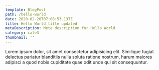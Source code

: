 ```yaml
---
template: BlogPost
path: /hello-world
date: 2020-02-20T07:08:53.137Z
title: Hello World title updated
metaDescription: Meta description for Hello World
category: cate3
thumbnail: ''
---
```


Lorem ipsum dolor, sit amet consectetur adipisicing elit. Similique fugiat delectus pariatur blanditiis nulla soluta ratione nostrum, harum maiores adipisci a quod nobis cupiditate quae odit unde qui sit consequuntur.
